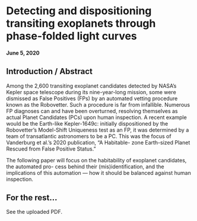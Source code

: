 # Detecting and dispositioning transiting exoplanets through phase-folded light curves
#### June 5, 2020

## Introduction / Abstract

Among the 2,600 transiting exoplanet candidates detected by NASA’s Kepler space telescope during its nine-year-long mission, some were dismissed as False Positives (FPs) by an automated vetting procedure known as the Robovetter. Such a procedure is far from infallible. Numerous FP diagnoses can and have been overturned, resolving themselves as actual Planet Candidates (PCs) upon human inspection. A recent example would be the Earth-like Kepler-1649c: initially dispositioned by the Robovetter’s Model-Shift Uniqueness test as an FP, it was determined by a team of transatlantic astronomers to be a PC. This was the focus of Vanderburg et al.’s 2020 publication, “A Habitable- zone Earth-sized Planet Rescued from False Positive Status.”

The following paper will focus on the habitability of exoplanet candidates, the automated pro- cess behind their (mis)identification, and the implications of this automation — how it should be balanced against human inspection.

## For the rest...

See the uploaded PDF.
